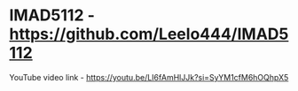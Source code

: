 # IMAD5112 - https://github.com/Leelo444/IMAD5112
YouTube video link - https://youtu.be/LI6fAmHlJJk?si=SyYM1cfM6hOQhpX5
